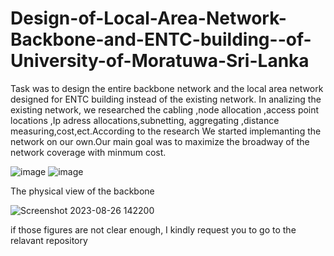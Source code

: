 # Design-of-Local-Area-Network-Backbone-and-ENTC-building--of-University-of-Moratuwa-Sri-Lanka

Task was to design the entire backbone network  and the local area network designed for ENTC building instead of the existing network.
In analizing the existing network, we researched the cabling ,node allocation ,access point locations ,Ip adress allocations,subnetting, aggregating ,distance measuring,cost,ect.According to the research We started implemanting the network on our own.Our main goal was to maximize the broadway of the network coverage with minmum cost.

![image](https://github.com/NipunPushpakumara/Design-of-Local-Area-Network-Backbone-and-ENTC-building--of-University-of-Moratuwa-Sri-Lanka/assets/129825942/9f766d98-0621-49d9-b1e3-bc8fa1c73646)
![image](https://github.com/NipunPushpakumara/Design-of-Local-Area-Network-Backbone-and-ENTC-building--of-University-of-Moratuwa-Sri-Lanka/assets/129825942/4c81995c-bf04-4c3d-bbdc-7031f5fc6761)

The physical view of the backbone 

![Screenshot 2023-08-26 142200](https://github.com/NipunPushpakumara/Design-of-Local-Area-Network-Backbone-and-ENTC-building--of-University-of-Moratuwa-Sri-Lanka/assets/129825942/0a8802b6-06ed-4446-8393-73102f7a7865)





if those figures are not clear enough, I kindly request you to go to the relavant repository 

